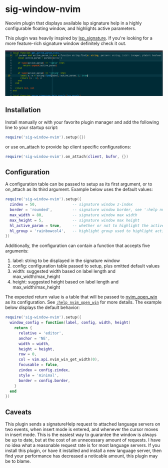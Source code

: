 # sig-window-nvim

Neovim plugin that displays available lsp signature help in a highly configurable floating window, and highlights active parameters.

This plugin was heavily inspired by [lsp_signature](https://github.com/ray-x/lsp_signature.nvim). If you're looking for a more feature-rich signature window definitely check it out.

![](/screenshots/sig-window-nvim.png)

## Installation

Install manually or with your favorite plugin manager and add the following line to your startup script:

```lua
require('sig-window-nvim').setup({})
```

or use on_attach to provide lsp client specific configurations:

```lua
require('sig-window-nvim').on_attach(client, bufnr, {})
```

## Configuration

A configuration table can be passed to setup as its first argument, or to on_attach as its third argument. Example below uses the default values:

```lua
require('sig-window-nvim').setup({
  zindex = 50,                -- signature window z-index
  border = 'rounded',         -- signature window border, see ':help nvim_open_win' for possible values
  max_width = 80,             -- signature window max width
  max_height = 5,             -- signature window max height
  hl_active_param = true,     -- whether or not to highlight the active parameter
  hl_group = 'rainbowcol4',   -- highlight group used to highlight active parameter
})
```

Additionally, the configuration can contain a function that accepts five arguments:

1. label: string to be displayed in the signature window
2. config: configuration table passed to setup, plus omitted default values
3. width: suggested width based on label length and max_width/max_height
4. height: suggested height based on label length and max_width/max_height

The expected return value is a table that will be passed to [nvim_open_win](https://neovim.io/doc/user/api.html#nvim_open_win()) as its configuration. See [`:help nvim_open_win`](https://neovim.io/doc/user/api.html#nvim_open_win()) for more details. The example below displays the default behavior:

```lua
require('sig-window-nvim').setup({
  window_config = function(label, config, width, height)
    return {
      relative = 'editor',
      anchor = 'NE',
      width = width,
      height = height,
      row = 0,
      col = vim.api.nvim_win_get_width(0),
      focusable = false,
      zindex = config.zindex,
      style = 'minimal',
      border = config.border,
    }
  end
})
```

## Caveats

This plugin sends a signatureHelp request to attached language servers on two events, when insert mode is entered, and whenever the cursor moves in insert mode. This is the easiest way to guarantee the window is always be up to date, but at the cost of an unnecessary amount of requests. I have no idea what a reasonable request rate is for most language servers. If you install this plugin, or have it installed and install a new language server, then find your performance has decreased a noticable amount, this plugin may be to blame.
